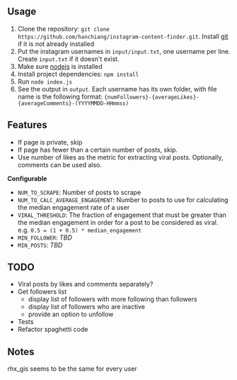## Usage
1. Clone the repository: `git clone https://github.com/hanchiang/instagram-content-finder.git`. Install [git](https://git-scm.com/downloads) if it is not already installed
1. Put the instagram usernames in `input/input.txt`, one username per line. Create `input.txt` if it doesn't exist.
1. Make sure [nodejs](https://nodejs.org/en/download/) is installed
1. Install project dependencies: `npm install`
1. Run `node index.js`
1. See the output in `output`. Each username has its own folder, with file name is the following format: `{numFollowers}-{averageLikes}-{averageComments}-(YYYYMMDD-HHmmss)`

## Features
* If page is private, skip
* If page has fewer than a certain number of posts, skip.
* Use number of likes as the metric for extracting viral posts. Optionally, comments can be used also.

**Configurable**  
* `NUM_TO_SCRAPE`: Number of posts to scrape
* `NUM_TO_CALC_AVERAGE_ENGAGEMENT`: Number to posts to use for calculating the median engagement rate of a user
* `VIRAL_THRESHOLD`: The fraction of engagement that must be greater than the median engagement in order for a post to be considered as viral. e.g. `0.5 = (1 + 0.5) * median_engagement`
* `MIN_FOLLOWER`: *TBD*
* `MIN_POSTS`: *TBD*


## TODO
* Viral posts by likes and comments separately?
* Get followers list
  * display list of followers with more following than followers
  * display list of followers who are inactive
  * provide an option to unfollow
* Tests
* Refactor spaghetti code

## Notes
rhx_gis seems to be the same for every user
